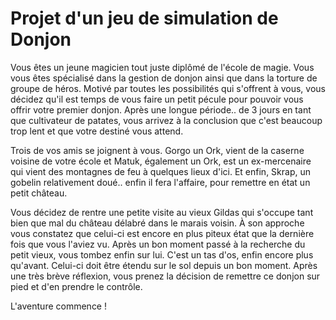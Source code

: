 Projet d'un jeu de simulation de Donjon
==============

  Vous êtes un jeune magicien tout juste diplômé de l'école de magie. Vous vous êtes spécialisé dans la gestion de donjon ainsi que dans la torture de groupe de héros. Motivé par toutes les possibilités qui s'offrent à vous, vous décidez qu'il est temps de vous faire un petit pécule pour pouvoir vous offrir votre premier donjon. Après une longue période.. de 3 jours en tant que cultivateur de patates, vous arrivez à la conclusion que c'est beaucoup trop lent et que votre destiné vous attend. 
  
  Trois de vos amis se joignent à vous. Gorgo un Ork, vient de la caserne voisine de votre école et Matuk, également un Ork, est un ex-mercenaire qui vient des montagnes de feu à quelques lieux d'ici. Et enfin, Skrap, un gobelin relativement doué.. enfin il fera l'affaire, pour remettre en état un petit château.

  Vous décidez de rentre une petite visite au vieux Gildas qui s'occupe tant bien que mal du château délabré dans le marais voisin. À son approche vous constatez que celui-ci est encore en plus piteux état que la dernière fois que vous l'aviez vu. Après un bon moment passé à la recherche du petit vieux, vous tombez enfin sur lui. C'est un tas d'os, enfin encore plus qu'avant. Celui-ci doit être étendu sur le sol depuis un bon moment. Après une très brève réflexion, vous prenez la décision de remettre ce donjon sur pied et d'en prendre le contrôle.
  
  L'aventure commence !
